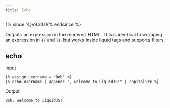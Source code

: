 ```yaml
---
title: Echo
---
```


{% since %}v9.31.0{% endsince %}

Outputs an expression in the rendered HTML. This is identical to wrapping an expression in <code>{{</code> and <code>}}</code>, but works inside liquid tags and supports filters.

## echo

Input
```liquid
{% assign username = 'Bob' %}
{% echo username | append: ", welcome to LiquidJS!" | capitalize %}
```

Output
```text
Bob, welcome to LiquidJS!
```
